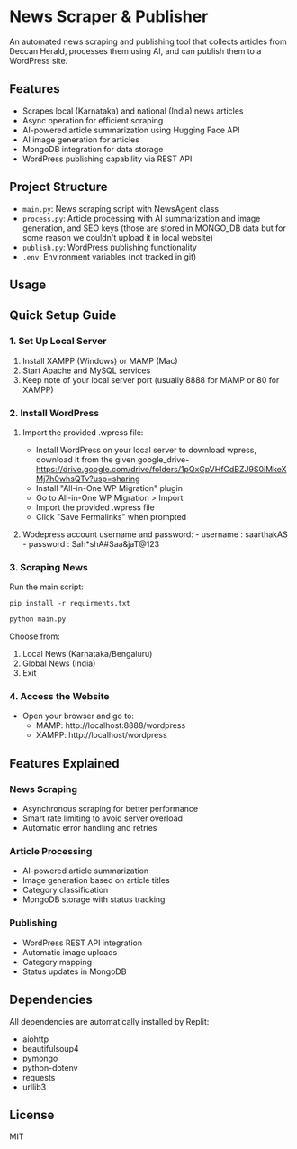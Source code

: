 # News Scraper & Publisher

An automated news scraping and publishing tool that collects articles from Deccan Herald, processes them using AI, and can publish them to a WordPress site.

## Features

- Scrapes local (Karnataka) and national (India) news articles
- Async operation for efficient scraping
- AI-powered article summarization using Hugging Face API
- AI image generation for articles
- MongoDB integration for data storage
- WordPress publishing capability via REST API


## Project Structure

- `main.py`: News scraping script with NewsAgent class
- `process.py`: Article processing with AI summarization and image generation, and SEO keys (those are stored in MONGO_DB data but for some reason we couldn't upload it in local website)
- `publish.py`: WordPress publishing functionality
- `.env`: Environment variables (not tracked in git)

## Usage

## Quick Setup Guide

### 1. Set Up Local Server
1. Install XAMPP (Windows) or MAMP (Mac)
2. Start Apache and MySQL services
3. Keep note of your local server port (usually 8888 for MAMP or 80 for XAMPP)

### 2. Install WordPress
1. Import the provided .wpress file:
   - Install WordPress on your local server
   to download wpress, download it from the given google_drive- https://drive.google.com/drive/folders/1pQxGpVHfCdBZJ9S0iMkeXMj7h0whsQTv?usp=sharing
   - Install "All-in-One WP Migration" plugin
   - Go to All-in-One WP Migration > Import
   - Import the provided .wpress file
   - Click "Save Permalinks" when prompted
   
  2. Wodepress account username and password:
    - username : saarthakAS
    - password : Sah*shA#Saa&jaT@123
  
### 3. Scraping News
Run the main script:

```
pip install -r requirments.txt
```

```bash
python main.py
```

Choose from:
1. Local News (Karnataka/Bengaluru)
2. Global News (India)
3. Exit

### 4. Access the Website
- Open your browser and go to:
  - MAMP: http://localhost:8888/wordpress
  - XAMPP: http://localhost/wordpress

## Features Explained

### News Scraping
- Asynchronous scraping for better performance
- Smart rate limiting to avoid server overload
- Automatic error handling and retries

### Article Processing
- AI-powered article summarization
- Image generation based on article titles
- Category classification
- MongoDB storage with status tracking

### Publishing
- WordPress REST API integration
- Automatic image uploads
- Category mapping
- Status updates in MongoDB

## Dependencies

All dependencies are automatically installed by Replit:
- aiohttp
- beautifulsoup4
- pymongo
- python-dotenv
- requests
- urllib3

## License

MIT
